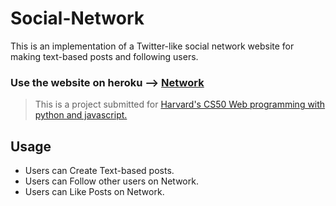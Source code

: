 # Social-Network

This is an implementation of a Twitter-like social network website for making text-based posts and following users.

### Use the website on heroku --> [Network](https://social-network-cs50.herokuapp.com)

> This is a project submitted for [Harvard's CS50 Web programming with python and javascript.](https://cs50.harvard.edu/web/2020/)

## Usage

*   Users can Create Text-based posts.
*   Users can Follow other users on Network.
*   Users can Like Posts on Network.